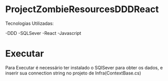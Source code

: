 # ProjectZombieResourcesDDDReact

Tecnologias Utilizadas:

-DDD
-SQLSever
-React
-Javascript

# Executar

Para Executar é necessário ter instalado o SQlSever para obter os dados, e inserir sua connection string no projeto de Infra(ContextBase.cs)
